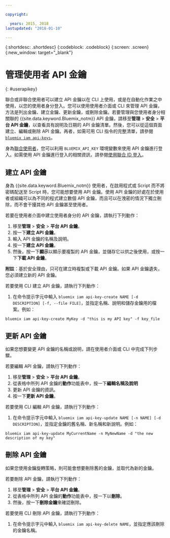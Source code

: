 ```yaml
---

copyright:

  years: 2015, 2018
lastupdated: "2018-01-10"

---
```


{:shortdesc: .shortdesc}
{:codeblock: .codeblock}
{:screen: .screen}
{:new_window: target="_blank"}

# 管理使用者 API 金鑰
{: #userapikey}

聯合或非聯合使用者可以建立 API 金鑰以在 CLI 上使用，或是在自動化作業之中使用，以您的使用者身分登入。您可以使用使用者介面或 CLI 來管理 API 金鑰，方法是列出金鑰、建立金鑰、更新金鑰，或刪除金鑰。若要管理與您使用者身分相關聯的 {{site.data.keyword.Bluemix_notm}} API 金鑰，請移至**管理** &gt; **安全** &gt; **平台 API 金鑰**，以查看具有說明及日期的 API 金鑰清單。然後，您可以從這個頁面建立、編輯或刪除 API 金鑰。再者，如需可用 CLI 指令的完整清單，請參閱 [`bluemix iam api-keys`](/docs/cli/reference/bluemix_cli/bx_cli.html#bluemix_iam)。

身為[聯合使用者](/docs/account/adminpublic.html#federatedid)，您可以利用 `BLUEMIX_API_KEY` 環境變數來使用 API 金鑰進行登入。如需使用 API 金鑰進行登入的相關資訊，請參閱[使用聯合 ID 登入](/docs/cli/login_federated_id.html#federated_id)。

## 建立 API 金鑰

身為 {{site.data.keyword.Bluemix_notm}} 使用者，在啟用程式或 Script 而不將密碼配送至 Script 時，您可能想要使用 API 金鑰。使用 API 金鑰的好處在於使用者或組織可以為不同的程式建立數個 API 金鑰，而且可以在洩密的情況下獨立刪除，而不會干擾其他 API 金鑰甚至使用者。

若要在使用者介面中建立使用者身分的 API 金鑰，請執行下列動作：

1. 移至**管理** &gt; **安全** &gt; **平台 API 金鑰**。
2. 按一下**建立 API 金鑰**。
3. 輸入 API 金鑰的名稱及說明。
4. 按一下**建立 API 金鑰**。
5. 然後，按一下**顯示**以顯示要複製的 API 金鑰，並儲存它以供之後使用，或按一下**下載 API 金鑰**。

**附註**：基於安全理由，只可在建立時複製或下載 API 金鑰。如果 API 金鑰遺失，您必須建立新的 API 金鑰。

若要使用 CLI 建立 API 金鑰，請執行下列動作：

1. 在命令提示字元中輸入 `bluemix iam api-key-create NAME [-d DESCRIPTION] [-f, --file FILE]`，並指定名稱、說明和儲存金鑰用的檔案。例如：

```
bluemix iam api-key-create MyKey -d "this is my API key" -f key_file
``` 


## 更新 API 金鑰

如果您想要變更 API 金鑰的名稱或說明，請在使用者介面或 CLI 中完成下列步驟。

若要編輯 API 金鑰，請執行下列動作：

1. 移至**管理** &gt; **安全** &gt; **平台 API 金鑰**。
2. 從表格中所列 API 金鑰的**動作**功能表中，按一下**編輯名稱及說明** 
3. 更新 API 金鑰的資訊。
4. 按一下**更新 API 金鑰**。

若要使用 CLI 編輯 API 金鑰，請執行下列動作：

1. 在命令提示字元中輸入 `bluemix iam api-key-update NAME [-n NAME] [-d DESCRIPTION]`，並指定金鑰的舊名稱、新名稱和新說明。例如：

```
bluemix iam api-key-update MyCurrentName -n MyNewName -d "the new description of my key"
```

## 刪除 API 金鑰

如果您使用金鑰旋轉策略，則可能會想要刪除舊的金鑰，並取代為新的金鑰。

若要刪除 API 金鑰，請執行下列動作： 

1. 移至**管理** &gt; **安全** &gt; **平台 API 金鑰**。
2. 從表格中所列 API 金鑰的**動作**功能表中，按一下以**刪除**。
3. 然後，按一下**刪除金鑰**來確認刪除。

若要使用 CLI 刪除 API 金鑰，請執行下列動作：
1. 在命令提示字元中輸入 `bluemix iam api-key-delete NAME`，並指定應該刪除的金鑰名稱。
